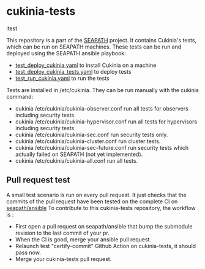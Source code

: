 # cukinia-tests

itest

This repository is a part of the [SEAPATH](https://www.lfenergy.org/projects/seapath/) project.
It contains Cukinia's tests, which can be run on SEAPATH machines.
These tests can be run and deployed using the SEAPATH ansible playbook:
* [test_deploy_cukinia.yaml](https://github.com/seapath/ansible/blob/debian-main/playbooks/test_deploy_cukinia.yaml "test_deploy_cukinia.yaml") to install Cukinia on a machine
* [test_deploy_cukinia_tests.yaml](https://github.com/seapath/ansible/blob/debian-main/playbooks/test_deploy_cukinia_tests.yaml "test_deploy_cukinia_tests.yaml") to deploy tests
* [test_run_cukinia.yaml](https://github.com/seapath/ansible/blob/debian-main/playbooks/test_run_cukinia.yaml "test_run_cukinia.yaml") to run the tests

Tests are installed in /etc/cukinia. They can be run manually with the cukinia command:
* cukinia /etc/cukinia/cukinia-observer.conf run all tests for observers including security tests.
* cukinia /etc/cukinia/cukinia-hypervisor.conf run all tests for hypervisors including security tests.
* cukinia /etc/cukinia/cukinia-sec.conf run security tests only.
* cukinia /etc/cukinia/cukinia-cluster.conf run cluster tests.
* cukinia /etc/cukinia/cukinia-sec-future.conf run security tests which actually failed on SEAPATH (not yet implemented).
* cukinia /etc/cukinia/cukinia-all.conf run all tests.

## Pull request test

A small test scenario is run on every pull request. It just checks that the commits of the pull request have been tested on the complete CI on [seapath/ansible](git@github.com:seapath/ansible.git)
To contribute to this cukinia-tests repository, the workflow is :
- First open a pull request on seapath/ansible that bump the submodule revision to the last commit of your pr.
- When the CI is good, merge your ansible pull request.
- Relaunch test "certify-commit" Github Action on cukinia-tests, it should pass now.
- Merge your cukinia-tests pull request.
